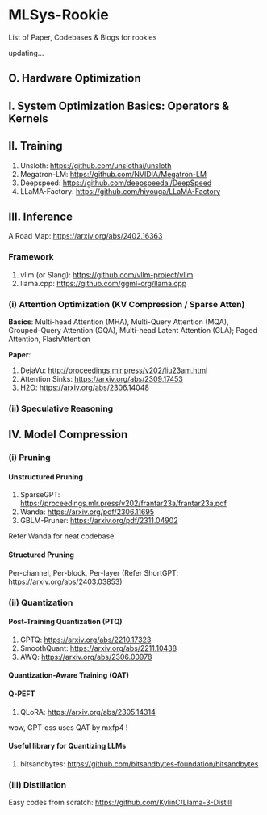 # MLSys-Rookie
List of Paper, Codebases & Blogs for rookies

updating...

## O. Hardware Optimization


## I. System Optimization Basics: Operators & Kernels


## II. Training
1. Unsloth: https://github.com/unslothai/unsloth
2. Megatron-LM: https://github.com/NVIDIA/Megatron-LM
3. Deepspeed: https://github.com/deepspeedai/DeepSpeed
4. LLaMA-Factory: https://github.com/hiyouga/LLaMA-Factory

## III. Inference
A Road Map: https://arxiv.org/abs/2402.16363

### Framework
1. vllm (or Slang): https://github.com/vllm-project/vllm
2. llama.cpp: https://github.com/ggml-org/llama.cpp
   
### (i) Attention Optimization (KV Compression / Sparse Atten)
**Basics**: Multi-head Attention (MHA), Multi-Query Attention (MQA), Grouped-Query Attention (GQA), Multi-head Latent Attention (GLA); Paged Attention, FlashAttention

**Paper**:
1. DejaVu: http://proceedings.mlr.press/v202/liu23am.html
2. Attention Sinks: https://arxiv.org/abs/2309.17453
3. H2O: https://arxiv.org/abs/2306.14048

### (ii) Speculative Reasoning

## IV. Model Compression

### (i) Pruning
#### Unstructured Pruning
1. SparseGPT: https://proceedings.mlr.press/v202/frantar23a/frantar23a.pdf
2. Wanda: https://arxiv.org/pdf/2306.11695
3. GBLM-Pruner: https://arxiv.org/pdf/2311.04902

Refer Wanda for neat codebase.

#### Structured Pruning
Per-channel, Per-block, Per-layer (Refer ShortGPT: https://arxiv.org/abs/2403.03853)

### (ii) Quantization
#### Post-Training Quantization (PTQ)
1. GPTQ: https://arxiv.org/abs/2210.17323
2. SmoothQuant: https://arxiv.org/abs/2211.10438
3. AWQ: https://arxiv.org/abs/2306.00978
#### Quantization-Aware Training (QAT)
#### Q-PEFT
1. QLoRA: https://arxiv.org/abs/2305.14314
   
wow, GPT-oss uses QAT by mxfp4 !
#### Useful library for Quantizing LLMs
1. bitsandbytes:  https://github.com/bitsandbytes-foundation/bitsandbytes

### (iii) Distillation
Easy codes from scratch: https://github.com/KylinC/Llama-3-Distill


